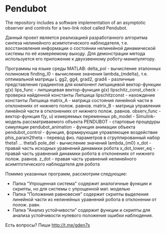 # Pendubot
The repository includes a software implementation of an asymptotic observer and controls for a two-link robot called Pendubot.

Данный проект является реализацией разработанного алгоритма синтеза нелинейного асимтотического наблюдателя, т.е. 
восстановления информации о состоянии нелинейной динамической системы по её измеряемому выходу. Для демонстрации метода
используется его приложение к двухзвенному роботу-манипулятору.

Программы на языке среды MATLAB:
delta_pol - вычисление эталонных полиномов
finding_l0 - вычисление значения lambda_{mdelta}, т.е. оптимальной матрицы L
gg2, gg4, grad2, grad4 - различные представления градиентов для компонент липшицевой вектор-функции g(x)
lips_func - липшицевая вектор-функция g(x)
lipschitz_const_check - проверка найденной константы Липшица
lipschitzconst - нахождение константы Липшица
matrix_A - матрица состояния линейной части в отклонениях от нижнего полож. равнов.
matrix_B - матрица управления линейной части в отклонениях от нижнего полож. равнов.
observ_func - вектор-функция f(y, u) измеряемых переменных
pb_model - Simulink-модель рассматриваемого объекта
PENDUBOT - стартовые процедуры симуляции
pendubot_animation - функция анимации объекта
pendubot_control - функция, формирующая управляющее воздействие
phis_param2theta - перевод физ. параметров в сгруппированный набор theta1 ... theta5
pole_del - вычисление значений lambda_{m0}
x_dot - правай часть исходных уравнений динамики робота
x_dot_lower_eq - правай часть уравнений динамики робота в отклонениях от нижнего полож. равнов.
z_dot - правая часть уравнений нелинейного асимптотического наблюдателя для робота

Помимо указанных программ, рассмотрим следующие:
- Папка "Упрощенная система" содержит аналогичные функции и скрипты, но для системы с упрощенной мат. моделью
- Папка "Положения равновесия" содержит скрипты выделения линейной части из нелинейных уравнений робота в отклонении от полож. равн.
- Папка "Анализ устойчивости" содержит функции и скрипты для анализа устойчивости нулевого положения ошибки наблюдения.

Есть вопросы? Пиши http://t.me/gden7s
